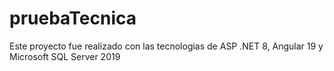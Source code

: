 # pruebaTecnica
Este proyecto fue realizado con las tecnologias de ASP .NET 8, Angular 19 y Microsoft SQL Server 2019
